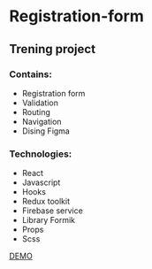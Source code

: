 # Registration-form
## Trening project

### Contains:
* Registration form
* Validation
* Routing
* Navigation
* Dising Figma

### Technologies:
* React
* Javascript
* Hooks
* Redux toolkit
* Firebase service 
* Library Formik 
* Props
* Scss

[DEMO](https://registration-form-theta.vercel.app/)
